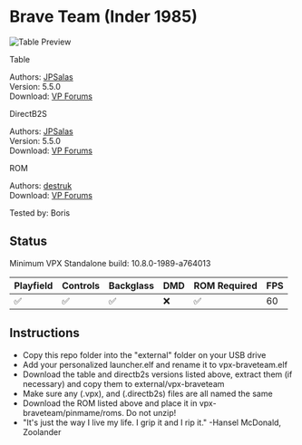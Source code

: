# Brave Team (Inder 1985)

![Table Preview](../../images/vpx-braveteam.jpg)

Table

Authors: [JPSalas](https://www.vpforums.org/index.php?showuser=277)  
Version: 5.5.0  
Download: [VP Forums](https://www.vpforums.org/index.php?app=downloads&showfile=15722)

DirectB2S

Authors: [JPSalas](https://www.vpforums.org/index.php?showuser=277)  
Version: 5.5.0  
Download: [VP Forums](https://www.vpforums.org/index.php?app=downloads&showfile=15722)

ROM

Authors: [destruk](https://www.vpforums.org/index.php?showuser=5)  
Download: [VP Forums](https://www.vpforums.org/index.php?app=downloads&showfile=425)

Tested by: Boris

## Status 

Minimum VPX Standalone build: 10.8.0-1989-a764013

| Playfield | Controls | Backglass | DMD | ROM Required | FPS | 
|-----------|----------|-----------|-----|--------------|-----|
| :white_check_mark: | :white_check_mark: | :white_check_mark: | :x: | :white_check_mark: | 60 |

## Instructions

- Copy this repo folder into the "external" folder on your USB drive
- Add your personalized launcher.elf and rename it to vpx-braveteam.elf
- Download the table and directb2s versions listed above, extract them (if necessary) and copy them to external/vpx-braveteam
- Make sure any (.vpx), and (.directb2s) files are all named the same
- Download the ROM listed above and place it in vpx-braveteam/pinmame/roms. Do not unzip!
- "It's just the way I live my life. I grip it and I rip it." -Hansel McDonald, Zoolander
